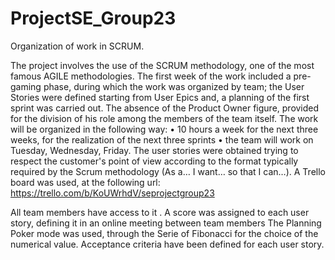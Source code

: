 # ProjectSE_Group23
Organization of work in SCRUM.

The project involves the use of the SCRUM methodology, one of the most famous AGILE
methodologies.
The first week of the work included a pre-gaming phase, during which the work was organized
by team; the User Stories were defined starting from User Epics and, a planning of the first
sprint was carried out.
The absence of the Product Owner figure, provided for the division of his role among the
members of the team itself. The work will be organized in the following way:
• 10 hours a week for the next three weeks, for the realization of the next three sprints
• the team will work on Tuesday, Wednesday, Friday.
The user stories were obtained trying to respect the customer's point of view according to the
format typically required by the Scrum methodology (As a… I want… so that I can…).
A Trello board was used, at the following url:
https://trello.com/b/KoUWrhdV/seprojectgroup23

All team members have access to it . A score was assigned to each user story, defining it in an
online meeting between team members The Planning Poker mode was used, through the
Serie of Fibonacci for the choice of the numerical value. Acceptance criteria have been defined
for each user story.
